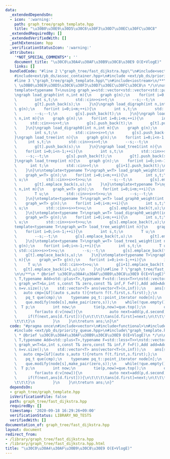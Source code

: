 ```yaml
---
data:
  _extendedDependsOn:
  - icon: ':warning:'
    path: graph_tree/graph_template.hpp
    title: "\u30B0\u30E9\u30D5\u30C6\u30F3\u30D7\u30EC\u30FC\u30C8"
  _extendedRequiredBy: []
  _extendedVerifiedWith: []
  _pathExtension: hpp
  _verificationStatusIcon: ':warning:'
  attributes:
    '*NOT_SPECIAL_COMMENTS*': ''
    document_title: "\u30C0\u30A4\u30AF\u30B9\u30C8\u30E9 O(E+VlogE)"
    links: []
  bundledCode: "#line 2 \"graph_tree/fast_dijkstra.hpp\"\n#include<vector>\n#include<functional>\n\
    #include<ext/pb_ds/assoc_container.hpp>\n#include <ext/pb_ds/priority_queue.hpp>\n\
    #line 3 \"graph_tree/graph_template.hpp\"\n#include<iostream>\n/**\n * @brief\
    \ \u30B0\u30E9\u30D5\u30C6\u30F3\u30D7\u30EC\u30FC\u30C8\n */\n\nusing graph=std::vector<std::vector<int>>;\n\
    template<typename T>\nusing graph_w=std::vector<std::vector<std::pair<int,T>>;\n\
    \ngraph load_graph(int n,int m){\n    graph g(n);\n    for(int i=0;i<m;++i){\n\
    \        int s,t;\n        std::cin>>s>>t;\n        --s;--t;\n        g[s].push_back(t);\n\
    \        g[t].push_back(s);\n    }\n}\ngraph load_digraph(int n,int m){\n    graph\
    \ g(n);\n    for(int i=0;i<m;++i){\n        int s,t;\n        std::cin>>s>>t;\n\
    \        --s;--t;\n        g[s].push_back(t);\n    }\n}\ngraph load_graph0(int\
    \ n,int m){\n    graph g(n);\n    for(int i=0;i<m;++i){\n        int s,t;\n  \
    \      std::cin>>s>>t;\n        g[s].push_back(t);\n        g[t].push_back(s);\n\
    \    }\n}\ngraph load_digraph0(int n,int m){\n    graph g(n);\n    for(int i=0;i<m;++i){\n\
    \        int s,t;\n        std::cin>>s>>t;\n        g[s].push_back(t);\n    }\n\
    }\ngraph load_tree(int n){\n    graph g(n);\n    for(int i=0;i<n-1;++i){\n   \
    \     int s,t;\n        std::cin>>s>>t;\n        --s;--t;\n        g[s].push_back(t);\n\
    \        g[t].push_back(s);\n    }\n}\ngraph load_tree1(int n){\n    graph g(n);\n\
    \    for(int i=0;i<n-1;++i){\n        int s,t;\n        std::cin>>s>>t;\n    \
    \    --s;--t;\n        g[s].push_back(t);\n        g[t].push_back(s);\n    }\n\
    }\ngraph load_treep(int n){\n    graph g(n);\n    for(int i=0;i<n-1;++i){\n  \
    \      int t;\n        std::cin>>t;\n        g[i+1].push_back(t);\n        g[t].push_back(i+1);\n\
    \    }\n}\n\ntemplate<typename T>\ngraph_w<T> load_graph_weight(int n,int m){\n\
    \    graph_w<T> g(n);\n    for(int i=0;i<m;++i){\n        int s,t;\n        T\
    \ u;\n        std::cin>>s>>t>>u;\n        --s;--t;\n        g[s].emplace_back(t,u);\n\
    \        g[t].emplace_back(s,u);\n    }\n}\ntemplate<typename T>\ngraph_w<T> load_digraph_weight(int\
    \ n,int m){\n    graph_w<T> g(n);\n    for(int i=0;i<m;++i){\n        int s,t;\n\
    \        T u;\n        std::cin>>s>>t>>u;\n        --s;--t;\n        g[s].emplace_back(t,u);\n\
    \    }\n}\ntemplate<typename T>\ngraph_w<T> load_graph0_weight(int n,int m){\n\
    \    graph_w<T> g(n);\n    for(int i=0;i<m;++i){\n        int s,t;\n        T\
    \ u;\n        std::cin>>s>>t>>u;\n        g[s].emplace_back(t,u);\n        g[t].emplace_back(s,u);\n\
    \    }\n}\ntemplate<typename T>\ngraph_w<T> load_digraph0_weight(int n,int m){\n\
    \    graph_w<T> g(n);\n    for(int i=0;i<m;++i){\n        int s,t;\n        T\
    \ u;\n        std::cin>>s>>t>>u;\n        g[s].emplace_back(t,u);\n    }\n}\n\
    template<typename T>\ngraph_w<T> load_tree_weight(int n){\n    graph_w<T> g(n);\n\
    \    for(int i=0;i<n-1;++i){\n        int s,t;\n        T u;\n        std::cin>>s>>t>>u;\n\
    \        --s;--t;\n        g[s].emplace_back(t,u);\n        g[t].emplace_back(s,u);\n\
    \    }\n}\ntemplate<typename T>\ngraph_w<T> load_tree1_weight(int n){\n    graph_w<T>\
    \ g(n);\n    for(int i=0;i<n-1;++i){\n        int s,t;\n        T u;\n       \
    \ std::cin>>s>>t>>u;\n        --s;--t;\n        g[s].emplace_back(t,u);\n    \
    \    g[t].emplace_back(s,u);\n    }\n}\ntemplate<typename T>\ngraph_w<T> load_treep_weight(int\
    \ n){\n    graph_w<T> g(n);\n    for(int i=0;i<n-1;++i){\n        int t;\n   \
    \     T u;\n        std::cin>>t>>u;\n        g[i+1].emplace_back(t,u);\n     \
    \   g[t].emplace_back(i+1,u);\n    }\n}\n#line 7 \"graph_tree/fast_dijkstra.hpp\"\
    \n\n/**\n * @brief \u30C0\u30A4\u30AF\u30B9\u30C8\u30E9 O(E+VlogE)\n */\n\ntemplate<typename\
    \ T,typename Add=std::plus<T>,typename F=std::less<T>>\nstd::vector<T> dijkstra(const\
    \ graph_w<T>&v,int s,const T& zero,const T& inf,F f=F(),Add add=Add()){\n    int\
    \ n=v.size();\n    std::vector<T> ans(vector<T>(n,inf));\n    ans[s]=zero;\n \
    \   auto cmp=[&f](auto s,auto t){return f(t.first,s.first);};\n    using pq_t=__gnu_pbds::priority_queue<pair<T,int>,decltype(cmp),__gnu_pbds::pairing_heap_tag>;\n\
    \    pq_t que(cmp);\n    typename pq_t::point_iterator node[n];\n    for(Int i=0;i<n;i++)node[i]=que.push(make_pair(inf,i));\n\
    \    que.modify(node[s],make_pair(zero,s));\n    while(!que.empty()){\n      \
    \  T p;\n        int now;\n        tie(p,now)=que.top();\n        que.pop();\n\
    \        for(auto d:v[now]){\n            auto next=add(p,d.second);\n       \
    \     if(f(next,ans[d.first])){\n\t\t\t\tans[d.first]=next;\n\t\t\t\tque.modify(node[d.first],make_pair(next,d.first));\n\
    \t\t\t}\n        }\n    }\n\treturn ans;\n}\n"
  code: "#pragma once\n#include<vector>\n#include<functional>\n#include<ext/pb_ds/assoc_container.hpp>\n\
    #include <ext/pb_ds/priority_queue.hpp>\n#include\"graph_template.hpp\"\n\n/**\n\
    \ * @brief \u30C0\u30A4\u30AF\u30B9\u30C8\u30E9 O(E+VlogE)\n */\n\ntemplate<typename\
    \ T,typename Add=std::plus<T>,typename F=std::less<T>>\nstd::vector<T> dijkstra(const\
    \ graph_w<T>&v,int s,const T& zero,const T& inf,F f=F(),Add add=Add()){\n    int\
    \ n=v.size();\n    std::vector<T> ans(vector<T>(n,inf));\n    ans[s]=zero;\n \
    \   auto cmp=[&f](auto s,auto t){return f(t.first,s.first);};\n    using pq_t=__gnu_pbds::priority_queue<pair<T,int>,decltype(cmp),__gnu_pbds::pairing_heap_tag>;\n\
    \    pq_t que(cmp);\n    typename pq_t::point_iterator node[n];\n    for(Int i=0;i<n;i++)node[i]=que.push(make_pair(inf,i));\n\
    \    que.modify(node[s],make_pair(zero,s));\n    while(!que.empty()){\n      \
    \  T p;\n        int now;\n        tie(p,now)=que.top();\n        que.pop();\n\
    \        for(auto d:v[now]){\n            auto next=add(p,d.second);\n       \
    \     if(f(next,ans[d.first])){\n\t\t\t\tans[d.first]=next;\n\t\t\t\tque.modify(node[d.first],make_pair(next,d.first));\n\
    \t\t\t}\n        }\n    }\n\treturn ans;\n}"
  dependsOn:
  - graph_tree/graph_template.hpp
  isVerificationFile: false
  path: graph_tree/fast_dijkstra.hpp
  requiredBy: []
  timestamp: '2020-09-18 16:29:26+09:00'
  verificationStatus: LIBRARY_NO_TESTS
  verifiedWith: []
documentation_of: graph_tree/fast_dijkstra.hpp
layout: document
redirect_from:
- /library/graph_tree/fast_dijkstra.hpp
- /library/graph_tree/fast_dijkstra.hpp.html
title: "\u30C0\u30A4\u30AF\u30B9\u30C8\u30E9 O(E+VlogE)"
---
```

